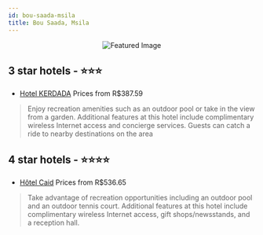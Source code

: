 ```yaml
---
id: bou-saada-msila
title: Bou Saada, Msila
---
```


<center><img src="https://i.travelapi.com/hotels/15000000/14840000/14830500/14830495/73fff1fa_z.jpg" alt="Featured Image" /></center>


##  3 star hotels - ⭐️⭐️⭐️

-    [Hotel KERDADA](https://us.hurb.com/hotels/bou-saada/hotel-kerdada-JNP-JP611854?cmp=18055) Prices from R$387.59
   > Enjoy recreation amenities such as an outdoor pool or take in the view from a garden. Additional features at this hotel include complimentary wireless Internet access and concierge services. Guests can catch a ride to nearby destinations on the area 

##  4 star hotels - ⭐️⭐️⭐️⭐️

-    [Hôtel Caid](https://us.hurb.com/hotels/bou-saada/hotel-caid-JNP-JP444484?cmp=18055) Prices from R$536.65
   > Take advantage of recreation opportunities including an outdoor pool and an outdoor tennis court. Additional features at this hotel include complimentary wireless Internet access, gift shops/newsstands, and a reception hall.

